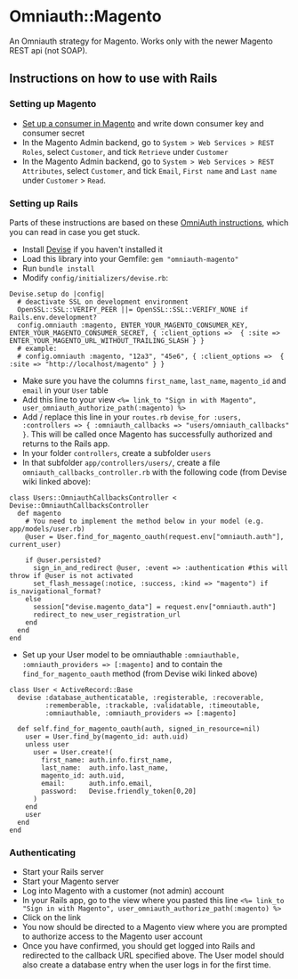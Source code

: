 # Omniauth::Magento

An Omniauth strategy for Magento. Works only with the newer Magento REST api (not SOAP).

## Instructions on how to use with Rails

### Setting up Magento

* [Set up a consumer in Magento](http://www.magentocommerce.com/api/rest/authentication/oauth_configuration.html) and write down consumer key and consumer secret
* In the Magento Admin backend, go to `System > Web Services > REST Roles`, select `Customer`, and tick `Retrieve` under `Customer`
* In the Magento Admin backend, go to `System > Web Services > REST Attributes`, select `Customer`, and tick `Email`, `First name` and `Last name` under `Customer` > `Read`.

### Setting up Rails

Parts of these instructions are based on these [OmniAuth instructions](https://github.com/plataformatec/devise/wiki/OmniAuth:-Overview), which you can read in case you get stuck.

* Install [Devise](https://github.com/plataformatec/devise) if you haven't installed it
* Load this library into your Gemfile: `gem "omniauth-magento"`
* Run `bundle install`
* Modify `config/initializers/devise.rb`:

```
Devise.setup do |config|
  # deactivate SSL on development environment
  OpenSSL::SSL::VERIFY_PEER ||= OpenSSL::SSL::VERIFY_NONE if Rails.env.development? 
  config.omniauth :magento, ENTER_YOUR_MAGENTO_CONSUMER_KEY, ENTER_YOUR_MAGENTO_CONSUMER_SECRET, { :client_options =>  { :site => ENTER_YOUR_MAGENTO_URL_WITHOUT_TRAILING_SLASH } }
  # example:
  # config.omniauth :magento, "12a3", "45e6", { :client_options =>  { :site => "http://localhost/magento" } }  
```

* Make sure you have the columns `first_name`, `last_name`, `magento_id` and `email` in your `User` table
* Add this line to your view `<%= link_to "Sign in with Magento", user_omniauth_authorize_path(:magento) %>`
* Add / replace this line in your `routes.rb` `devise_for :users, :controllers => { :omniauth_callbacks => "users/omniauth_callbacks" }`. This will be called once Magento has successfully authorized and returns to the Rails app.
* In your folder `controllers`, create a subfolder `users`
* In that subfolder `app/controllers/users/`, create a file `omniauth_callbacks_controller.rb` with the following code (from Devise wiki linked above):

```
class Users::OmniauthCallbacksController < Devise::OmniauthCallbacksController
  def magento
    # You need to implement the method below in your model (e.g. app/models/user.rb)
    @user = User.find_for_magento_oauth(request.env["omniauth.auth"], current_user)

    if @user.persisted?
      sign_in_and_redirect @user, :event => :authentication #this will throw if @user is not activated
      set_flash_message(:notice, :success, :kind => "magento") if is_navigational_format?
    else
      session["devise.magento_data"] = request.env["omniauth.auth"]
      redirect_to new_user_registration_url
    end
  end
end
```

* Set up your User model to be omniauthable `:omniauthable, :omniauth_providers => [:magento]` and to contain the `find_for_magento_oauth` method (from Devise wiki linked above)

```
class User < ActiveRecord::Base  
  devise :database_authenticatable, :registerable, :recoverable,
         :rememberable, :trackable, :validatable, :timeoutable,
         :omniauthable, :omniauth_providers => [:magento]  

  def self.find_for_magento_oauth(auth, signed_in_resource=nil)
    user = User.find_by(magento_id: auth.uid)
    unless user
      user = User.create!(
        first_name: auth.info.first_name,                           
        last_name:  auth.info.last_name,
        magento_id: auth.uid,
        email:      auth.info.email,
        password:   Devise.friendly_token[0,20]
      )
    end
    user
  end         
end
```

### Authenticating

* Start your Rails server
* Start your Magento server
* Log into Magento with a customer (not admin) account
* In your Rails app, go to the view where you pasted this line `<%= link_to "Sign in with Magento", user_omniauth_authorize_path(:magento) %>`
* Click on the link
* You now should be directed to a Magento view where you are prompted to authorize access to the Magento user account
* Once you have confirmed, you should get logged into Rails and redirected to the callback URL specified above. The User model should also create a database entry when the user logs in for the first time.
